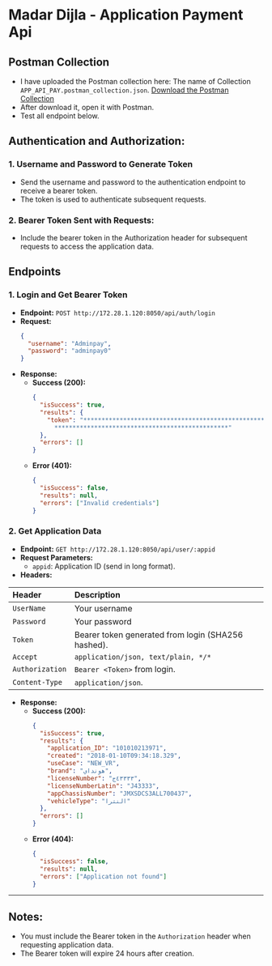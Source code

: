 # Madar Dijla - Application Payment Api

## Postman Collection

- I have uploaded the Postman collection here:
The name of Collection `APP_API_PAY.postman_collection.json`.
[Download the Postman Collection](https://drive.google.com/file/d/1lFKOf-tiEwFeFCXFn8iiHJO_sYeEH2Fy/view?usp=sharing)
- After download it, open it with Postman.
- Test all endpoint below.

## Authentication and Authorization:

### 1. Username and Password to Generate Token
   - Send the username and password to the authentication endpoint to receive a bearer token.
   - The token is used to authenticate subsequent requests.

### 2. Bearer Token Sent with Requests:
   - Include the bearer token in the Authorization header for subsequent requests to access the application data.

## Endpoints

### 1. Login and Get Bearer Token
   - **Endpoint:** `POST http://172.28.1.120:8050/api/auth/login`
   - **Request:**
     ```json
     {
       "username": "Adminpay",
       "password": "adminpay0"
     }
     ```
   - **Response:**
     - **Success (200):**
       ```json
       {
         "isSuccess": true,
         "results": {
           "token": "***********************************************************
             ************************************************"
         },
         "errors": []
       }
       ```
     - **Error (401):**
       ```json
       {
         "isSuccess": false,
         "results": null,
         "errors": ["Invalid credentials"]
       }
       ```
   

### 2. Get Application Data
   - **Endpoint:** `GET http://172.28.1.120:8050/api/user/:appid`
   - **Request Parameters:**
     - `appid`: Application ID (send in long format).
   - **Headers:**
    

| Header          | Description                                        |
|:--------------- |:-------------------------------------------------- |
| `UserName`      | Your username                                      |
| `Password`      | Your password                                      |
| `Token`         | Bearer token generated from login (SHA256 hashed). |
| `Accept`        | `application/json, text/plain, */*`                |
| `Authorization` | `Bearer <Token>` from login.                       |
| `Content-Type`  | `application/json`.                                |


   - **Response:**
     - **Success (200):**
       ```json
       {
         "isSuccess": true,
         "results": {
           "application_ID": "101010213971",
           "created": "2018-01-10T09:34:18.329",
           "useCase": "NEW_VR",
           "brand": "هونداي",
           "licenseNumber": "٤٣٣٣٣ج",
           "licenseNumberLatin": "J43333",
           "appChassisNumber": "JMXSDCS3ALL700437",
           "vehicleType": "النترا"
         },
         "errors": []
       }
       ```
     - **Error (404):**
       ```json
       {
         "isSuccess": false,
         "results": null,
         "errors": ["Application not found"]
       }
       ```

---
## Notes:

- You must include the Bearer token in the `Authorization` header when requesting application data.
- The Bearer token will expire 24 hours after creation. 
